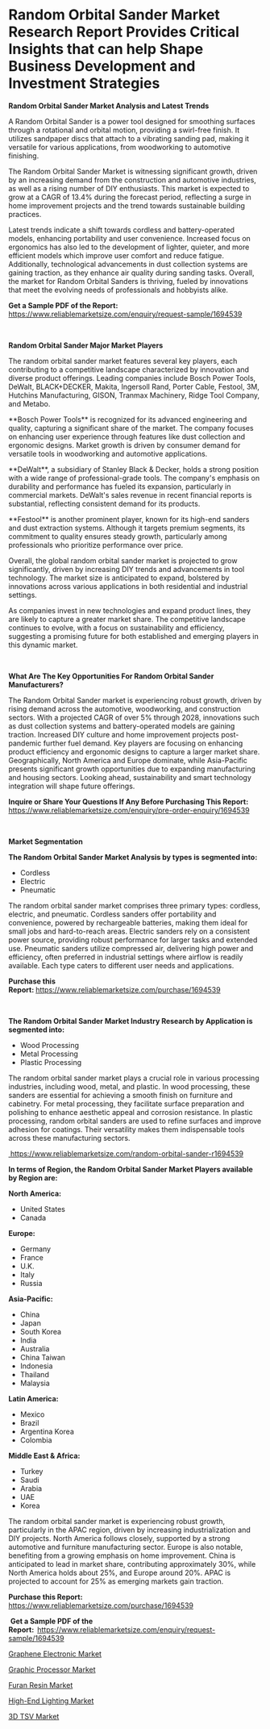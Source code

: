<p><h1>Random Orbital Sander Market Research Report Provides Critical Insights that can help Shape Business Development and Investment Strategies</h1></p><p><strong>Random Orbital Sander Market Analysis and Latest Trends</strong></p>
<p><p>A Random Orbital Sander is a power tool designed for smoothing surfaces through a rotational and orbital motion, providing a swirl-free finish. It utilizes sandpaper discs that attach to a vibrating sanding pad, making it versatile for various applications, from woodworking to automotive finishing.</p><p>The Random Orbital Sander Market is witnessing significant growth, driven by an increasing demand from the construction and automotive industries, as well as a rising number of DIY enthusiasts. This market is expected to grow at a CAGR of 13.4% during the forecast period, reflecting a surge in home improvement projects and the trend towards sustainable building practices. </p><p>Latest trends indicate a shift towards cordless and battery-operated models, enhancing portability and user convenience. Increased focus on ergonomics has also led to the development of lighter, quieter, and more efficient models which improve user comfort and reduce fatigue. Additionally, technological advancements in dust collection systems are gaining traction, as they enhance air quality during sanding tasks. Overall, the market for Random Orbital Sanders is thriving, fueled by innovations that meet the evolving needs of professionals and hobbyists alike.</p></p>
<p><strong>Get a Sample PDF of the Report:&nbsp;</strong> <a href="https://www.reliablemarketsize.com/enquiry/request-sample/1694539?utm_campaign=1766&utm_medium=2&utm_source=Github&utm_content=ia&utm_term=17122024&utm_id=random-orbital-sander">https://www.reliablemarketsize.com/enquiry/request-sample/1694539</a></p>
<p>&nbsp;</p>
<p><strong>Random Orbital Sander Major Market Players</strong></p>
<p><p>The random orbital sander market features several key players, each contributing to a competitive landscape characterized by innovation and diverse product offerings. Leading companies include Bosch Power Tools, DeWalt, BLACK+DECKER, Makita, Ingersoll Rand, Porter Cable, Festool, 3M, Hutchins Manufacturing, GISON, Tranmax Machinery, Ridge Tool Company, and Metabo.</p><p>**Bosch Power Tools** is recognized for its advanced engineering and quality, capturing a significant share of the market. The company focuses on enhancing user experience through features like dust collection and ergonomic designs. Market growth is driven by consumer demand for versatile tools in woodworking and automotive applications.</p><p>**DeWalt**, a subsidiary of Stanley Black & Decker, holds a strong position with a wide range of professional-grade tools. The company's emphasis on durability and performance has fueled its expansion, particularly in commercial markets. DeWalt's sales revenue in recent financial reports is substantial, reflecting consistent demand for its products.</p><p>**Festool** is another prominent player, known for its high-end sanders and dust extraction systems. Although it targets premium segments, its commitment to quality ensures steady growth, particularly among professionals who prioritize performance over price.</p><p>Overall, the global random orbital sander market is projected to grow significantly, driven by increasing DIY trends and advancements in tool technology. The market size is anticipated to expand, bolstered by innovations across various applications in both residential and industrial settings.</p><p>As companies invest in new technologies and expand product lines, they are likely to capture a greater market share. The competitive landscape continues to evolve, with a focus on sustainability and efficiency, suggesting a promising future for both established and emerging players in this dynamic market.</p></p>
<p>&nbsp;</p>
<p><strong>What Are The Key Opportunities For Random Orbital Sander Manufacturers?</strong></p>
<p><p>The Random Orbital Sander market is experiencing robust growth, driven by rising demand across the automotive, woodworking, and construction sectors. With a projected CAGR of over 5% through 2028, innovations such as dust collection systems and battery-operated models are gaining traction. Increased DIY culture and home improvement projects post-pandemic further fuel demand. Key players are focusing on enhancing product efficiency and ergonomic designs to capture a larger market share. Geographically, North America and Europe dominate, while Asia-Pacific presents significant growth opportunities due to expanding manufacturing and housing sectors. Looking ahead, sustainability and smart technology integration will shape future offerings.</p></p>
<p><strong>Inquire or Share Your Questions If Any Before Purchasing This Report:</strong> <a href="https://www.reliablemarketsize.com/enquiry/pre-order-enquiry/1694539?utm_campaign=1766&utm_medium=2&utm_source=Github&utm_content=ia&utm_term=17122024&utm_id=random-orbital-sander">https://www.reliablemarketsize.com/enquiry/pre-order-enquiry/1694539</a></p>
<p>&nbsp;</p>
<p><strong>Market Segmentation</strong></p>
<p><strong>The Random Orbital Sander Market Analysis by types is segmented into:</strong></p>
<p><ul><li>Cordless</li><li>Electric</li><li>Pneumatic</li></ul></p>
<p><p>The random orbital sander market comprises three primary types: cordless, electric, and pneumatic. Cordless sanders offer portability and convenience, powered by rechargeable batteries, making them ideal for small jobs and hard-to-reach areas. Electric sanders rely on a consistent power source, providing robust performance for larger tasks and extended use. Pneumatic sanders utilize compressed air, delivering high power and efficiency, often preferred in industrial settings where airflow is readily available. Each type caters to different user needs and applications.</p></p>
<p><strong>Purchase this Report:&nbsp;</strong><a href="https://www.reliablemarketsize.com/purchase/1694539?utm_campaign=1766&utm_medium=2&utm_source=Github&utm_content=ia&utm_term=17122024&utm_id=random-orbital-sander">https://www.reliablemarketsize.com/purchase/1694539</a></p>
<p>&nbsp;</p>
<p><strong>The Random Orbital Sander Market Industry Research by Application is segmented into:</strong></p>
<p><ul><li>Wood Processing</li><li>Metal Processing</li><li>Plastic Processing</li></ul></p>
<p><p>The random orbital sander market plays a crucial role in various processing industries, including wood, metal, and plastic. In wood processing, these sanders are essential for achieving a smooth finish on furniture and cabinetry. For metal processing, they facilitate surface preparation and polishing to enhance aesthetic appeal and corrosion resistance. In plastic processing, random orbital sanders are used to refine surfaces and improve adhesion for coatings. Their versatility makes them indispensable tools across these manufacturing sectors.</p></p>
<p><a href="https://www.reliablemarketsize.com/random-orbital-sander-r1694539?utm_campaign=1766&utm_medium=2&utm_source=Github&utm_content=ia&utm_term=17122024&utm_id=random-orbital-sander">&nbsp;https://www.reliablemarketsize.com/random-orbital-sander-r1694539</a></p>
<p><strong>In terms of Region, the Random Orbital Sander Market Players available by Region are:</strong></p>
<p>
    <p> <strong> North America: </strong>
        <ul>
            <li>United States</li>
            <li>Canada</li>
        </ul>
        </p> 
    <p> <strong> Europe: </strong>
        <ul>
            <li>Germany</li>
            <li>France</li>
            <li>U.K.</li>
            <li>Italy</li>
            <li>Russia</li>
        </ul>
        </p> 
    <p> <strong> Asia-Pacific: </strong>
        <ul>
            <li>China</li>
            <li>Japan</li>
            <li>South Korea</li>
            <li>India</li>
            <li>Australia</li>
            <li>China Taiwan</li>
            <li>Indonesia</li>
            <li>Thailand</li>
            <li>Malaysia</li>
        </ul>
        </p> 
    <p> <strong> Latin America: </strong>
        <ul>
            <li>Mexico</li>
            <li>Brazil</li>
            <li>Argentina Korea</li>
            <li>Colombia</li>
        </ul>
        </p> 
    <p> <strong> Middle East & Africa: </strong>
        <ul>
            <li>Turkey</li>
            <li>Saudi</li>
            <li>Arabia</li>
            <li>UAE</li>
            <li>Korea</li>
        </ul>
    </p>
    </p>
<p><p>The random orbital sander market is experiencing robust growth, particularly in the APAC region, driven by increasing industrialization and DIY projects. North America follows closely, supported by a strong automotive and furniture manufacturing sector. Europe is also notable, benefiting from a growing emphasis on home improvement. China is anticipated to lead in market share, contributing approximately 30%, while North America holds about 25%, and Europe around 20%. APAC is projected to account for 25% as emerging markets gain traction.</p></p>
<p><strong>Purchase this Report: </strong><a href="https://www.reliablemarketsize.com/purchase/1694539?utm_campaign=1766&utm_medium=2&utm_source=Github&utm_content=ia&utm_term=17122024&utm_id=random-orbital-sander">https://www.reliablemarketsize.com/purchase/1694539</a></p>
<p>&nbsp;<strong>Get a Sample PDF of the Report:&nbsp;&nbsp;</strong><a href="https://www.reliablemarketsize.com/enquiry/request-sample/1694539?utm_campaign=1766&utm_medium=2&utm_source=Github&utm_content=ia&utm_term=17122024&utm_id=random-orbital-sander">https://www.reliablemarketsize.com/enquiry/request-sample/1694539</a></p>
<p><strong></strong></p>
<p><p><a href="https://www.linkedin.com/pulse/graphene-electronic-market-forecast-projected-growth-cn35e?utm_campaign=1766&utm_medium=2&utm_source=Github&utm_content=ia&utm_term=17122024&utm_id=random-orbital-sander">Graphene Electronic Market</a></p><p><a href="https://www.linkedin.com/pulse/graphic-processor-market-growth-study-examines-trajectory-pjjse?utm_campaign=1766&utm_medium=2&utm_source=Github&utm_content=ia&utm_term=17122024&utm_id=random-orbital-sander">Graphic Processor Market</a></p><p><a href="https://www.linkedin.com/pulse/f-my-mkt-intel-xkfif?utm_campaign=1766&utm_medium=2&utm_source=Github&utm_content=ia&utm_term=17122024&utm_id=random-orbital-sander">Furan Resin Market</a></p><p><a href="https://www.linkedin.com/pulse/high-end-lighting-market-analysis-report-global-insights-sen8e?utm_campaign=1766&utm_medium=2&utm_source=Github&utm_content=ia&utm_term=17122024&utm_id=random-orbital-sander">High-End Lighting Market</a></p><p><a href="https://www.linkedin.com/pulse/strategic-analysis-3d-tsv-market-2024-2031-growth-drivers-gjyfe?utm_campaign=1766&utm_medium=2&utm_source=Github&utm_content=ia&utm_term=17122024&utm_id=random-orbital-sander">3D TSV Market</a></p></p>